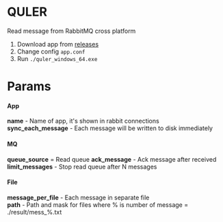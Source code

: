 # QULER
Read message from RabbitMQ cross platform  
1. Download app from [releases](https://github.com/vmpartner/quler/releases)  
2. Change config ```app.conf```
3. Run ``` ./quler_windows_64.exe ``` 

# Params
#### App
**name** - Name of app, it's shown in rabbit connections  
**sync_each_message** - Each message will be written to disk immediately  

#### MQ
**queue_source** = Read queue
**ack_message** - Ack message after received
**limit_messages** - Stop read queue after N messages

#### File
**message_per_file** - Each message in separate file   
**path** - Path and mask for files where % is number of message = ./result/mess_%.txt
